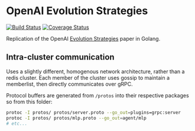 # OpenAI Evolution Strategies
[![Build Status](https://travis-ci.org/cshenton/evolution.svg?branch=master)](https://travis-ci.org/cshenton/evolution)
[![Coverage Status](https://coveralls.io/repos/github/cshenton/evolution/badge.svg?branch=master)](https://coveralls.io/github/cshenton/evolution?branch=master)

Replication of the OpenAI [Evolution Strategies](https://blog.openai.com/evolution-strategies/) paper in Golang.


## Intra-cluster communication

Uses a slightly different, homogenous network architecture, rather than a redis
cluster. Each member of the cluster uses gossip to maintain a memberlist, then
directly communicates over gRPC.

Protocol buffers are generated from `/protos` into their respective packages so
from this folder:

```bash
protoc -I protos/ protos/server.proto --go_out=plugins=grpc:server
protoc -I protos/ protos/mlp.proto --go_out=agent/mlp
# etc...
```
